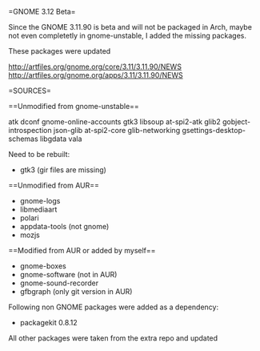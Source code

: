 =GNOME 3.12 Beta=

Since the GNOME 3.11.90 is beta and will not be packaged in Arch,
maybe not even completetly in gnome-unstable, I added the missing packages.

These packages were updated

http://artfiles.org/gnome.org/core/3.11/3.11.90/NEWS
http://artfiles.org/gnome.org/apps/3.11/3.11.90/NEWS

=SOURCES=

==Unmodified from gnome-unstable==

atk           dconf            gnome-online-accounts      gtk3       libsoup
at-spi2-atk   glib2            gobject-introspection      json-glib
at-spi2-core  glib-networking  gsettings-desktop-schemas  libgdata   vala

Need to be rebuilt:

* gtk3 (gir files are missing)

==Unmodified from AUR==

* gnome-logs
* libmediaart
* polari
* appdata-tools (not gnome)
* mozjs

==Modified from AUR or added by myself==

* gnome-boxes
* gnome-software (not in AUR)
* gnome-sound-recorder
* gfbgraph (only git version in AUR)

Following non GNOME packages were added as a dependency:

* packagekit 0.8.12

All other packages were taken from the extra repo and updated


